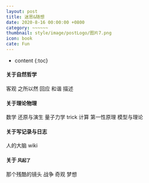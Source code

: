 ```yaml
---
layout: post
title: 迷思&随想
date: 2020-8-16 00:00:00 +0800
category: ~~~~~~
thumbnail: style/image/postLogo/图片7.png
icon: book
cate: Fun
---
```


* content
{:toc}



#### 关于自然哲学
客观  之所以然  回应  和谐  描述



#### 关于理论物理
数学  还原与演生  量子力学  trick  计算  第一性原理  模型与理论



#### 关于写记录与日志
人的大脑 wiki  


#### 关于  `风起了`
那个残酷的镜头   战争  奇观   梦想


















